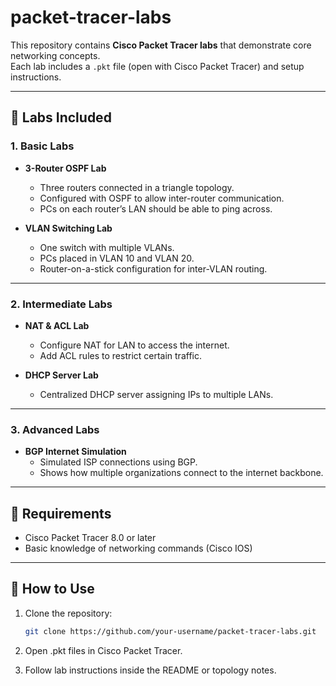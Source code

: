 # packet-tracer-labs


This repository contains **Cisco Packet Tracer labs** that demonstrate core networking concepts.  
Each lab includes a `.pkt` file (open with Cisco Packet Tracer) and setup instructions.

---

## 📌 Labs Included

### 1. Basic Labs
- **3-Router OSPF Lab**  
  - Three routers connected in a triangle topology.  
  - Configured with OSPF to allow inter-router communication.  
  - PCs on each router’s LAN should be able to ping across.  

- **VLAN Switching Lab**  
  - One switch with multiple VLANs.  
  - PCs placed in VLAN 10 and VLAN 20.  
  - Router-on-a-stick configuration for inter-VLAN routing.  

---

### 2. Intermediate Labs
- **NAT & ACL Lab**  
  - Configure NAT for LAN to access the internet.  
  - Add ACL rules to restrict certain traffic.  

- **DHCP Server Lab**  
  - Centralized DHCP server assigning IPs to multiple LANs.  

---

### 3. Advanced Labs
- **BGP Internet Simulation**  
  - Simulated ISP connections using BGP.  
  - Shows how multiple organizations connect to the internet backbone.  

---

## 🔧 Requirements
- Cisco Packet Tracer 8.0 or later  
- Basic knowledge of networking commands (Cisco IOS)  

---

## 🚀 How to Use
1. Clone the repository:
   ```bash
   git clone https://github.com/your-username/packet-tracer-labs.git

2. Open .pkt files in Cisco Packet Tracer.

3. Follow lab instructions inside the README or topology notes.